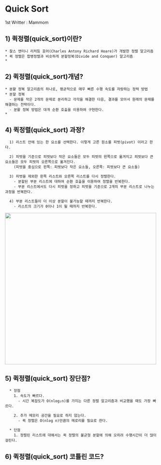 # Quick Sort
1st Writter : Mammom

## 1) 퀵정렬(quick_sort)이란?
~~~
* 찰스 앤터니 리처등 호어(Charles Antony Richard Hoare)가 개발한 정렬 알고리즘
* 퀵 정렬은 합병정렬과 비슷하게 분할정복(Divide and Conquer) 알고리즘
* 
~~~
## 2) 퀵정렬(quick_sort)개념?
~~~
* 분활 정복 알고리즘의 하나로, 평균적으로 매우 빠른 수행 속도를 자랑하는 정력 방법
* 분할 정복
  - 문제를 작은 2개의 문제로 분리하고 각각을 해결한 다음, 결과를 모아서 원래의 문제를 해결하는 전략이다.
  - 분활 정복 방법은 대개 순환 호출을 이용하여 구현한다.
*
~~~

## 4) 퀵정렬(quick_sort) 과정?
~~~
  1) 리스트 안에 있는 한 요소를 선택한다. 이렇게 고른 원소를 피벗(pivot) 이라고 한다.
  
  2) 피벗을 기준으로 피벗보다 작은 요소들은 모두 피벗의 왼쪽으로 옮겨지고 피벗보다 큰 요소들은 모두 피벗의 오른쪽으로 옮겨진다. 
    (피벗을 중심으로 왼쪽: 피벗보다 작은 요소들, 오른쪽: 피벗보다 큰 요소들)
    
  3) 피벗을 제외한 왼쪽 리스트와 오른쪽 리스트를 다시 정렬한다.
    - 분할된 부분 리스트에 대하여 순환 호출을 이용하여 정렬을 반복한다.
    - 부분 리스트에서도 다시 피벗을 정하고 피벗을 기준으로 2개의 부분 리스트로 나누는과정을 반복한다.
    
  4) 부분 리스트들이 더 이상 분할이 불가능할 때까지 반복한다.
    - 리스트의 크기가 0이나 1이 될 때까지 반복한다. 
~~~
<img src= "https://user-images.githubusercontent.com/89181586/147400760-b46b0572-cc5f-4e81-9fa5-48df3d6758a5.png" width="500" height="500"/>

## 5) 퀵정렬(quick_sort) 장단점?
~~~
  * 장점
    1. 속도가 빠르다.
      - 시간 복잡도가 O(nlog₂n)를 가지는 다른 정렬 알고리즘과 비교했을 때도 가장 빠르다.
      
    2. 추가 메모리 공간을 필요로 하지 않는다.
      - 퀵 정렬은 O(nlog n)만큼의 메로리를 필요로 한다.
  
  * 단점
    1. 정렬된 리스트에 대해서는 퀵 정렬의 불균형 분할에 의해 오히려 수행시간이 더 많이 걸린다.
~~~

## 6) 퀵정렬(quick_sort) 코틀린 코드?
